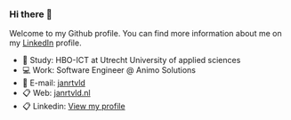 ### Hi there 👋

Welcome to my Github profile. You can find more information about me on my [LinkedIn](https://www.linkedin.com/in/jan-rietveld/) profile. 

- 🏫  Study: HBO-ICT at Utrecht University of applied sciences
- 💻  Work: Software Engineer @ Animo Solutions
- 📯  E-mail: [janrtvld](mailto:contact@janr.xyz)
- 📋  Web: <a href="https://www.janr.xyz" target="_blank">janrtvld.nl</a>
- 📋  Linkedin: <a href="https://www.linkedin.com/in/jan-rietveld/" target="_blank">View my profile</a>
